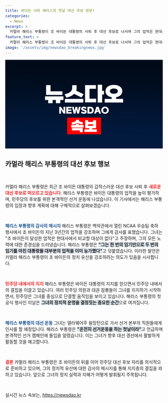 ```yaml
---
title: 바이든 사퇴 해리스의 첫날 대선 후보 방문!
categories:
  - News
excerpt: >
  카멀라 해리스 부통령이 조 바이든 대통령의 사퇴 후 대선 후보로 나서며 그의 업적은 현대사에서 비교할 수 없다는 감사를 전했습니다. 민주당의 지지로 중심을 잡은 해리스, 새로운 정치판을 흔들 준비가 완료되었습니다!
feature_text: >
  카멀라 해리스 부통령이 조 바이든 대통령의 사퇴 후 대선 후보로 나서며 그의 업적은 현대사에서 비교할 수 없다는 감사를 전했습니다. 민주당의 지지로 중심을 잡은 해리스, 새로운 정치판을 흔들 준비가 완료되었습니다!
image: '/assets/img/newsdao_breakingnews.jpg'
---
```


<p><img src="/assets/img/newsdao_breakingnews.jpg" alt="ontimetimes 속보" /></p>

<h2 data-ke-size="size26">카멀라 해리스 부통령의 대선 후보 행보</h2>

<p data-ke-size="size16">&nbsp;</p>

<p>카멀라 해리스 부통령은 최근 조 바이든 대통령의 갑작스러운 대선 후보 사퇴 후 <b><span style="color: #ee2323;">새로운 대선 후보로 떠오르고 있습니다</span></b>. 해리스 부통령은 바이든 대통령의 업적을 높이 평가하며, 민주당의 후보를 위한 본격적인 선거 운동에 나섰습니다. 이 기사에서는 해리스 부통령의 입장과 향후 계획에 대해 구체적으로 살펴보겠습니다. </p>

<p data-ke-size="size16">&nbsp;</p>

<p><b><span style="color: #1a5490;">해리스 부통령의 감사의 메시지</span></b> 
해리스 부통령은 백악관에서 열린 NCAA 우승팀 축하 행사에서 조 바이든의 지난 3년간의 업적을 강조하며 그에게 감사를 표했습니다. 그녀는 "조 바이든이 달성한 업적은 현대사에서 비교할 대상이 없다"고 주장하며, 그의 모든 노력에 대한 존경심을 드러냈습니다. 해리스 부통령은 <b><span style="background-color: #21538527;">"그는 한 번의 임기만으로 두 번의 임기를 마친 대통령들 대부분의 업적을 이미 능가했다"</span></b>고 덧붙였습니다. 이러한 발언은 카멀라 해리스 부통령이 조 바이든의 정치 유산을 강조하려는 의도가 있음을 시사합니다. </p>

<p data-ke-size="size16">&nbsp;</p>

<p><b><span style="color: #ee2323;">민주당 내에서의 지지</span></b> 
해리스 부통령은 바이든 대통령의 지지를 얻으면서 민주당 내에서의 결집을 이끌고 있습니다. 여러 민주당 의원과 대권 잠룡들이 그녀를 지지하기 시작하면서, 민주당은 그녀를 중심으로 단결할 움직임을 보이고 있습니다. 해리스 부통령의 첫 공식 행사인 이날은 <b><span style="background-color: #21538527;">그녀의 정치적 운명을 결정짓는 중요한 순간</span></b>으로 여겨집니다. </p>

<p data-ke-size="size16">&nbsp;</p>

<p><b><span style="color: #1a5490;">해리스 부통령의 대선 운동</span></b> 
그녀는 델라웨어주 윌밍턴으로 가서 선거 본부의 직원들에게 인사를 할 예정입니다. 해리스 부통령은 <b><span style="background-color: #21538527;">"온전히 선거운동을 하는 첫날이라"</span></b>고 언급하며 본격적인 선거 캠페인에 돌입을 알렸습니다. 이는 그녀가 향후 대선 경선에서 활발하게 활동할 것을 예고합니다. </p>

<p data-ke-size="size16">&nbsp;</p>

<p><b><span style="color: #ee2323;">결론</span></b> 
카멀라 해리스 부통령은 조 바이든의 뒤를 이어 민주당 대선 후보 자리를 의식적으로 준비하고 있으며, 그의 정치적 유산에 대한 감사의 메시지를 통해 지지층의 결집을 꾀하고 있습니다. 앞으로 그녀의 정치 실력과 지혜가 어떻게 발휘될지 주목됩니다. </p>

<p data-ke-size="size16">&nbsp;</p>
실시간 뉴스 속보는, <a href="https://newsdao.kr" rel="dofollow">https://newsdao.kr</a>


